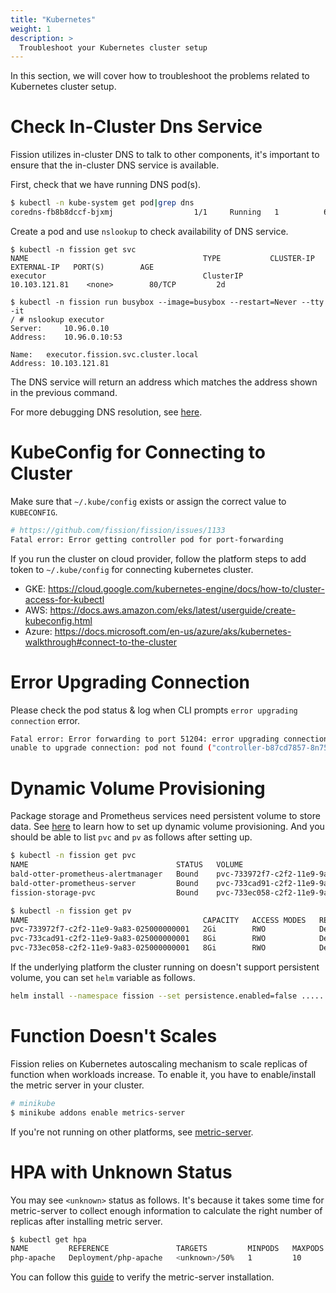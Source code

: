 ```yaml
---
title: "Kubernetes"
weight: 1
description: >
  Troubleshoot your Kubernetes cluster setup 
---
```


In this section, we will cover how to troubleshoot the problems related to Kubernetes cluster setup.

# Check In-Cluster Dns Service

Fission utilizes in-cluster DNS to talk to other components, it's important to ensure that the in-cluster DNS
service is available. 

First, check that we have running DNS pod(s).

```bash
$ kubectl -n kube-system get pod|grep dns
coredns-fb8b8dccf-bjxmj                  1/1     Running   1          65m
```

Create a pod and use `nslookup` to check availability of DNS service. 

```
$ kubectl -n fission get svc
NAME                                       TYPE           CLUSTER-IP       EXTERNAL-IP   PORT(S)        AGE
executor                                   ClusterIP      10.103.121.81    <none>        80/TCP         2d

$ kubectl -n fission run busybox --image=busybox --restart=Never --tty -it
/ # nslookup executor
Server:		10.96.0.10
Address:	10.96.0.10:53

Name:	executor.fission.svc.cluster.local
Address: 10.103.121.81
```

The DNS service will return an address which matches the address shown in the previous command. 

For more debugging DNS resolution, see [here](https://kubernetes.io/docs/tasks/administer-cluster/dns-debugging-resolution/). 

# KubeConfig for Connecting to Cluster

Make sure that `~/.kube/config` exists or assign the correct value to `KUBECONFIG`. 

```bash
# https://github.com/fission/fission/issues/1133
Fatal error: Error getting controller pod for port-forwarding
```

If you run the cluster on cloud provider, follow the platform steps to add token to `~/.kube/config` for connecting kubernetes cluster.

* GKE: https://cloud.google.com/kubernetes-engine/docs/how-to/cluster-access-for-kubectl
* AWS: https://docs.aws.amazon.com/eks/latest/userguide/create-kubeconfig.html
* Azure: https://docs.microsoft.com/en-us/azure/aks/kubernetes-walkthrough#connect-to-the-cluster

# Error Upgrading Connection

Please check the pod status & log when CLI prompts `error upgrading connection` error.

```bash
Fatal error: Error forwarding to port 51204: error upgrading connection: 
unable to upgrade connection: pod not found ("controller-b87cd7857-8n75g_fission")
```

# Dynamic Volume Provisioning

Package storage and Prometheus services need persistent volume to store data. 
See [here](https://kubernetes.io/docs/concepts/storage/dynamic-provisioning/) to learn how to set up dynamic volume provisioning.
And you should be able to list `pvc` and `pv` as follows after setting up.

```bash
$ kubectl -n fission get pvc
NAME                                 STATUS   VOLUME                                     CAPACITY   ACCESS MODES   STORAGECLASS   AGE
bald-otter-prometheus-alertmanager   Bound    pvc-733972f7-c2f2-11e9-9a83-025000000001   2Gi        RWO            hostpath       75m
bald-otter-prometheus-server         Bound    pvc-733cad91-c2f2-11e9-9a83-025000000001   8Gi        RWO            hostpath       75m
fission-storage-pvc                  Bound    pvc-733ec058-c2f2-11e9-9a83-025000000001   8Gi        RWO            hostpath       75m

$ kubectl -n fission get pv
NAME                                       CAPACITY   ACCESS MODES   RECLAIM POLICY   STATUS   CLAIM                                        STORAGECLASS   REASON   AGE
pvc-733972f7-c2f2-11e9-9a83-025000000001   2Gi        RWO            Delete           Bound    fission/bald-otter-prometheus-alertmanager   hostpath                75m
pvc-733cad91-c2f2-11e9-9a83-025000000001   8Gi        RWO            Delete           Bound    fission/bald-otter-prometheus-server         hostpath                75m
pvc-733ec058-c2f2-11e9-9a83-025000000001   8Gi        RWO            Delete           Bound    fission/fission-storage-pvc                  hostpath                75m
```

If the underlying platform the cluster running on doesn't support persistent volume, you can set `helm` variable as follows.

```bash
helm install --namespace fission --set persistence.enabled=false .....
```

# Function Doesn't Scales

Fission relies on Kubernetes autoscaling mechanism to scale replicas of function when workloads increase. To enable it,
you have to enable/install the metric server in your cluster. 

```bash
# minikube
$ minikube addons enable metrics-server
```

If you're not running on other platforms, see [metric-server](https://github.com/kubernetes-incubator/metrics-server).

# HPA with Unknown Status

You may see `<unknown>` status as follows. It's because it takes some time for metric-server to collect enough 
information to calculate the right number of replicas after installing metric server. 

```bash
$ kubectl get hpa
NAME         REFERENCE               TARGETS         MINPODS   MAXPODS   REPLICAS   AGE
php-apache   Deployment/php-apache   <unknown>/50%   1         10        1          3m3s
```

You can follow this [guide](https://kubernetes.io/docs/tasks/run-application/horizontal-pod-autoscale-walkthrough/) to verify the metric-server installation.

